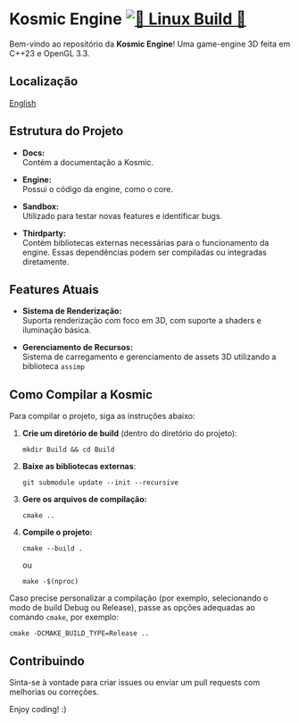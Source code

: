 # Kosmic Engine [![🐧 Linux Build 🐧](https://github.com/soosora/kosmicengine/actions/workflows/cmake-multi-platform.yml/badge.svg)](https://github.com/soosora/kosmicengine/actions/workflows/cmake-multi-platform.yml)

Bem-vindo ao repositório da **Kosmic Engine**! Uma game-engine 3D feita em C++23 e OpenGL 3.3.

## Localização
[English](../../README.md)

## Estrutura do Projeto

- **Docs:**  
    Contém a documentação a Kosmic.

- **Engine:**  
    Possui o código da engine, como o core.

- **Sandbox:**  
    Utilizado para testar novas features e identificar bugs.

- **Thirdparty:**  
    Contém bibliotecas externas necessárias para o funcionamento da engine. Essas dependências podem ser compiladas ou integradas diretamente.

## Features Atuais

- **Sistema de Renderização:**  
    Suporta renderização com foco em 3D, com suporte a shaders e iluminação básica.

- **Gerenciamento de Recursos:**  
    Sistema de carregamento e gerenciamento de assets 3D utilizando a biblioteca `assimp`

## Como Compilar a Kosmic

Para compilar o projeto, siga as instruções abaixo:

1. **Crie um diretório de build** (dentro do diretório do projeto):

     ```
     mkdir Build && cd Build
     ```

2. **Baixe as bibliotecas externas**:

     ```
     git submodule update --init --recursive
     ```

3. **Gere os arquivos de compilação:**

     ```
     cmake ..
     ```

4. **Compile o projeto:**

     ```
     cmake --build .
     ```

     ou

     ```
     make -$(nproc)
     ```

Caso precise personalizar a compilação (por exemplo, selecionando o modo de build Debug ou Release), passe as opções adequadas ao comando `cmake`, por exemplo:

```
cmake -DCMAKE_BUILD_TYPE=Release ..
```

## Contribuindo

Sinta-se à vontade para criar issues ou enviar um pull requests com melhorias ou correções.  

Enjoy coding! :)
